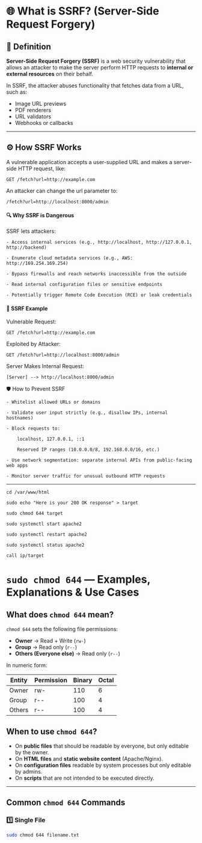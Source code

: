 # 🌐 What is SSRF? (Server-Side Request Forgery)

## 🧠 Definition

**Server-Side Request Forgery (SSRF)** is a web security vulnerability that allows an attacker to make the server perform HTTP requests to **internal or external resources** on their behalf.

In SSRF, the attacker abuses functionality that fetches data from a URL, such as:

- Image URL previews
- PDF renderers
- URL validators
- Webhooks or callbacks

---

## ⚙️ How SSRF Works

A vulnerable application accepts a user-supplied URL and makes a server-side HTTP request, like:

```http
GET /fetch?url=http://example.com
``` 

An attacker can change the url parameter to:

```http
/fetch?url=http://localhost:8000/admin
```

#### 🔍 Why SSRF is Dangerous

SSRF lets attackers:

    - Access internal services (e.g., http://localhost, http://127.0.0.1, http://backend)

    - Enumerate cloud metadata services (e.g., AWS: http://169.254.169.254)

    - Bypass firewalls and reach networks inaccessible from the outside

    - Read internal configuration files or sensitive endpoints

    - Potentially trigger Remote Code Execution (RCE) or leak credentials

#### 🧪 SSRF Example

Vulnerable Request:
```http
GET /fetch?url=http://example.com
```

Exploited by Attacker:
```http
GET /fetch?url=http://localhost:8000/admin
```

Server Makes Internal Request:
```http
[Server] --> http://localhost:8000/admin
```

🛡️ How to Prevent SSRF

    - Whitelist allowed URLs or domains

    - Validate user input strictly (e.g., disallow IPs, internal hostnames)

    - Block requests to:

        localhost, 127.0.0.1, ::1

        Reserved IP ranges (10.0.0.0/8, 192.168.0.0/16, etc.)

    - Use network segmentation: separate internal APIs from public-facing web apps

    - Monitor server traffic for unusual outbound HTTP requests


---

```shell
cd /var/www/html
```


```shell
sudo echo "Here is your 200 OK response" > target
```

```shell
sudo chmod 644 target
```

```shell
sudo systemctl start apache2
```

```shell
sudo systemctl restart apache2
```

```shell
sudo systemctl status apache2
```

```shell
call ip/target
```

# `sudo chmod 644` — Examples, Explanations & Use Cases

## What does `chmod 644` mean?

`chmod 644` sets the following file permissions:

- **Owner** → Read + Write (`rw-`)
- **Group** → Read only (`r--`)
- **Others (Everyone else)** → Read only (`r--`)

In numeric form:

| Entity | Permission | Binary | Octal |
|--------|------------|--------|-------|
| Owner  | rw-        | 110    | 6     |
| Group  | r--        | 100    | 4     |
| Others | r--        | 100    | 4     |

## When to use `chmod 644`?

- On **public files** that should be readable by everyone, but only editable by the owner.
- On **HTML files** and **static website content** (Apache/Nginx).
- On **configuration files** readable by system processes but only editable by admins.
- On **scripts** that are not intended to be executed directly.

---

## Common `chmod 644` Commands

### 1️⃣ Single File
```bash
sudo chmod 644 filename.txt





